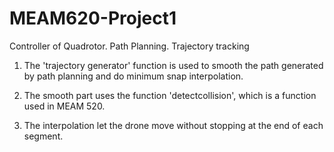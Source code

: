 # MEAM620-Project1
Controller of Quadrotor. Path Planning. Trajectory tracking

1. The 'trajectory generator' function is used to smooth the path generated by path planning and do minimum snap interpolation.

2. The smooth part uses the function 'detectcollision', which is a function used in MEAM 520.

3. The interpolation let the drone move without stopping at the end of each segment.
